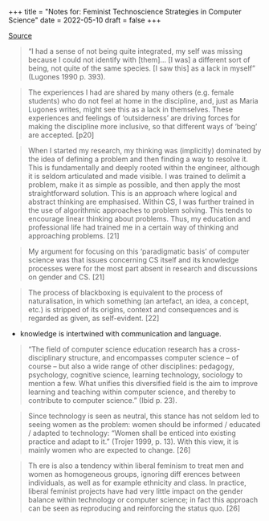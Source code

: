 +++
title = "Notes for: Feminist Technoscience Strategies in Computer Science"
date = 2022-05-10
draft = false
+++

[Source](http://www.diva-portal.org/smash/record.jsf?pid=diva2%3A837505&dswid=-9392)

> “I had a sense of not being quite integrated, my self was missing because I could not identify with [them]… [I was] a different sort of being, not quite of the same species. [I saw this] as a lack in myself” (Lugones 1990 p. 393).

> The experiences I had are shared by many others (e.g. female students) who do not feel at home in the discipline, and, just as Maria Lugones writes, might see this as a lack in themselves. These experiences and feelings of ‘outsiderness’ are driving forces for making the discipline more inclusive, so that different ways of ‘being’ are accepted. [p20]

> When I started my research, my thinking was (implicitly) dominated by the idea of defining a problem and then finding a way to resolve it. This is fundamentally and deeply rooted within the engineer, although it is seldom articulated and made visible. I was trained to delimit a problem, make it as simple as possible, and then apply the most straightforward solution. This is an approach where logical and abstract thinking are emphasised. Within CS, I was further trained in the use of algorithmic approaches to problem solving. This tends to encourage linear thinking about problems. Thus, my education and professional life had trained me in a certain way of thinking and approaching problems.  [21]

> My argument for focusing on this ‘paradigmatic basis’ of computer science was that issues concerning CS itself and its knowledge processes were for the most part absent in research and discussions on gender and CS. [21]

> The process of blackboxing is equivalent to the process of naturalisation, in which something (an artefact, an idea, a concept, etc.) is stripped of its origins, context and consequences and is regarded as given, as self-evident. [22]

- knowledge is intertwined with communication and language.

> “The field of computer science education research has a cross-disciplinary structure, and encompasses computer science – of course – but also a wide range of other disciplines: pedagogy, psychology, cognitive science, learning technology, sociology to mention a few. What unifies this diversified field is the aim to improve learning and teaching within computer science, and thereby to contribute to computer science.” (Ibid p. 23). 

> Since technology is seen as neutral, this stance has not seldom
led to seeing women as the problem: women should be informed / educated / adapted
to technology: “Women shall be enticed into existing practice and adapt to it.” (Trojer
1999, p. 13). With this view, it is mainly women who are expected to change. [26]

> Th ere
is also a tendency within liberal feminism to treat men and women as homogeneous
groups, ignoring diff erences between individuals, as well as for example ethnicity and
class. In practice, liberal feminist projects have had very little impact on the gender
balance within technology or computer science; in fact this approach can be seen as
reproducing and reinforcing the status quo. [26]
